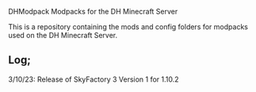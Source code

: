 DHModpack
Modpacks for the DH Minecraft Server

This is a repository containing the mods and config folders for modpacks used on the DH Minecraft Server.

Log;
-------------------------------------------------
3/10/23: Release of SkyFactory 3 Version 1 for 1.10.2
